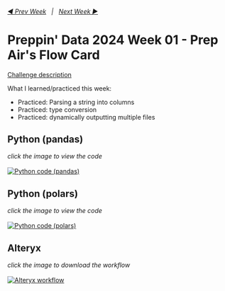 <h6><a href="..\..\2023\preppin-data-2023-52\README.md">◀  Prev Week</a>&nbsp;&nbsp;&nbsp;|&nbsp;&nbsp;&nbsp;<a href="..\preppin-data-2024-02\README.md">Next Week  ▶</a></h6>

# Preppin' Data 2024 Week 01 - Prep Air's Flow Card

[Challenge description](https://preppindata.blogspot.com/2024/01/2024-week-1-prep-airs-flow-card.html
)

What I learned/practiced this week:
* Practiced: Parsing a string into columns
* Practiced: type conversion
* Practiced: dynamically outputting multiple files

## Python (pandas)
<i>click the image to view the code</i><br>
<br>
<a href="preppin-data-2024-01.py">
<img src="img-python-code-2024-01.png?raw=true" alt="Python code (pandas)">
</a>

## Python (polars)
<i>click the image to view the code</i><br>
<br>
<a href="preppin-data-2024-01-polars.py">
<img src="img-python-code-2024-01-polars.png?raw=true" alt="Python code (polars)">
</a>

## Alteryx
<i>click the image to download the workflow</i><br>
<br>
<a href="preppin-data-2024-01.yxzp">
<img src="img-alteryx-2024-01.png?raw=true" alt="Alteryx workflow">
</a>
